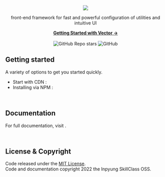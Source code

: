 <div align="center">
  <img src="{{ logo }}">
  
  <p>front-end framework for fast and powerful configuration of utilities and intuitive UI</p>
  <a href="{{ url }}"><strong>Getting Started with Vector  →</strong></a>
  <br>
  <br>
  <img alt="GitHub Repo stars" src="https://img.shields.io/github/stars/SkillClass/Vector?style=flat-square">
  <img alt="GitHub" src="https://img.shields.io/github/license/SkillClass/Vector?style=flat-square">
</div>


## Getting started
A variety of options to get you started quickly.
- Start with CDN : 
- Installing via NPM : 


<br>

## Documentation
For full documentation, visit []().

<br>

## License & Copyright
Code released under the [MIT License](https://github.com/SkillClass/Vector/blob/main/LICENSE).<br>
Code and documentation copyright 2022 the Inpyung SkillClass OSS.
